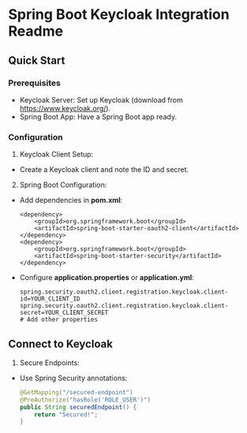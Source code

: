 # Spring Boot Keycloak Integration Readme

## Quick Start
### Prerequisites
- Keycloak Server: Set up Keycloak (download from https://www.keycloak.org/).
- Spring Boot App: Have a Spring Boot app ready.

### Configuration
1. Keycloak Client Setup:
- Create a Keycloak client and note the ID and secret.
2. Spring Boot Configuration:
- Add dependencies in **pom.xml**:
    ```
    <dependency>
        <groupId>org.springframework.boot</groupId>
        <artifactId>spring-boot-starter-oauth2-client</artifactId>
    </dependency>
    <dependency>
        <groupId>org.springframework.boot</groupId>
        <artifactId>spring-boot-starter-security</artifactId>
    </dependency>
    ```
- Configure **application.properties** or **application.yml**:
    ```
    spring.security.oauth2.client.registration.keycloak.client-id=YOUR_CLIENT_ID
    spring.security.oauth2.client.registration.keycloak.client-secret=YOUR_CLIENT_SECRET
    # Add other properties
    ```
## Connect to Keycloak

1. Secure Endpoints:
- Use Spring Security annotations:
    ``` java
    @GetMapping("/secured-endpoint")
    @PreAuthorize("hasRole('ROLE_USER')")
    public String securedEndpoint() {
        return "Secured!";
    }
    ```
